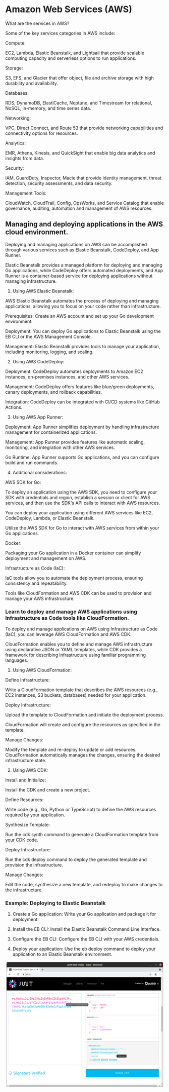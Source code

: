 # Amazon Web Services (AWS)

What are the services in AWS?

Some of the key services categories in AWS include:

Compute: 
 
 EC2, Lambda, Elastic Beanstalk, and Lightsail that provide scalable computing capacity and serverless options to run applications.  
 
Storage: 
 
 S3, EFS, and Glacier that offer object, file and archive storage with high durability and availability.  
 
Databases: 
 
 RDS, DynamoDB, ElastiCache, Neptune, and Timestream for relational, NoSQL, in-memory, and time series data.  
 
Networking: 
 
 VPC, Direct Connect, and Route 53 that provide networking capabilities and connectivity options for resources.  
 
Analytics: 

 EMR, Athena, Kinesis, and QuickSight that enable big data analytics and insights from data.  
 
Security: 
 
 IAM, GuardDuty, Inspector, Macie that provide identity management, threat detection, security assessments, and data security.  
 
Management Tools: 
 
CloudWatch, CloudTrail, Config, OpsWorks, and Service Catalog that enable governance, auditing, automation and management of AWS resources.

## Managing and deploying applications in the AWS cloud environment.

Deploying and managing applications on AWS can be accomplished through various services such as Elastic Beanstalk, CodeDeploy, and App Runner. 

Elastic Beanstalk provides a managed platform for deploying and managing Go applications, while CodeDeploy offers automated deployments, and App Runner is a container-based service for deploying applications without managing infrastructure.

1. Using AWS Elastic Beanstalk:

AWS Elastic Beanstalk automates the process of deploying and managing applications, allowing you to focus on your code rather than infrastructure.

Prerequisites: Create an AWS account and set up your Go development environment.

Deployment: You can deploy Go applications to Elastic Beanstalk using the EB CLI or the AWS Management Console.

Management: Elastic Beanstalk provides tools to manage your application, including monitoring, logging, and scaling.

2. Using AWS CodeDeploy:

Deployment: CodeDeploy automates deployments to Amazon EC2 instances, on-premises instances, and other AWS services.

Management: CodeDeploy offers features like blue/green deployments, canary deployments, and rollback capabilities.

Integration: CodeDeploy can be integrated with CI/CD systems like GitHub Actions.

3. Using AWS App Runner:

Deployment: App Runner simplifies deployment by handling infrastructure management for containerized applications.

Management: App Runner provides features like automatic scaling, monitoring, and integration with other AWS services.

Go Runtime: App Runner supports Go applications, and you can configure build and run commands.

4. Additional considerations:

AWS SDK for Go:

To deploy an application using the AWS SDK, you need to configure your SDK with credentials and region, establish a session or client for AWS services, and then use the SDK's API calls to interact with AWS resources.

You can deploy your application using different AWS services like EC2, CodeDeploy, Lambda, or Elastic Beanstalk.

Utilize the AWS SDK for Go to interact with AWS services from within your Go applications.

Docker:

Packaging your Go application in a Docker container can simplify deployment and management on AWS.

Infrastructure as Code (IaC):

IaC tools allow you to automate the deployment process, ensuring consistency and repeatability.

Tools like CloudFormation and AWS CDK can be used to provision and manage your AWS infrastructure.

### Learn to deploy and manage AWS applications using Infrastructure as Code tools like CloudFormation.

To deploy and manage applications on AWS using Infrastructure as Code (IaC), you can leverage AWS CloudFormation and AWS CDK. 

CloudFormation enables you to define and manage AWS infrastructure using declarative JSON or YAML templates, while CDK provides a framework for describing infrastructure using familiar programming languages.

1. Using AWS CloudFormation:

Define Infrastructure:

Write a CloudFormation template that describes the AWS resources (e.g., EC2 instances, S3 buckets, databases) needed for your application.

Deploy Infrastructure:

Upload the template to CloudFormation and initiate the deployment process.

CloudFormation will create and configure the resources as specified in the template.

Manage Changes:

Modify the template and re-deploy to update or add resources. CloudFormation automatically manages the changes, ensuring the desired infrastructure state.

2. Using AWS CDK:

Install and Initialize:

Install the CDK and create a new project.

Define Resources:

Write code (e.g., Go, Python or TypeScript) to define the AWS resources required by your application.

Synthesize Template:

Run the cdk synth command to generate a CloudFormation template from your CDK code.

Deploy Infrastructure:

Run the cdk deploy command to deploy the generated template and provision the infrastructure.

Manage Changes:

Edit the code, synthesize a new template, and redeploy to make changes to the infrastructure. 

### Example: Deploying to Elastic Beanstalk

1. Create a Go application: Write your Go application and package it for deployment.

2. Install the EB CLI: Install the Elastic Beanstalk Command Line Interface.

3. Configure the EB CLI: Configure the EB CLI with your AWS credentials.

4. Deploy your application: Use the eb deploy command to deploy your application to an Elastic Beanstalk environment.

![alt text](https://github.com/jylhakos/InternetOfThings/blob/main/JWT/JWT.png?raw=true)
